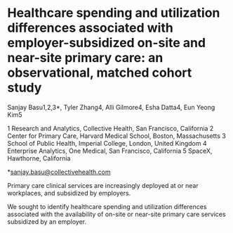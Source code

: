 # Healthcare spending and utilization differences associated with employer-subsidized on-site and near-site primary care: an observational, matched cohort study

 Sanjay Basu1,2,3*, Tyler Zhang4, Alli Gilmore4, Esha Datta4, Eun Yeong Kim5

1 Research and Analytics, Collective Health, San Francisco, California
2 Center for Primary Care, Harvard Medical School, Boston, Massachusetts
3 School of Public Health, Imperial College, London, United Kingdom
4 Enterprise Analytics, One Medical, San Francisco, California
5 SpaceX, Hawthorne, California

*sanjay.basu@collectivehealth.com

Primary care clinical services are increasingly deployed at or near workplaces, and subsidized by employers.

We sought to identify healthcare spending and utilization differences associated with the availability of on-site or near-site primary care services subsidized by an employer.
